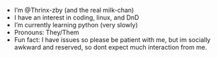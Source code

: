 - I’m @Thrinx-zby (and the real milk-chan)
- I have an interest in coding, linux, and  DnD
- I’m currently learning python (very slowly)
- Pronouns: They/Them
- Fun fact: I have issues so please be patient with me, but im socially awkward and reserved, so dont expect much interaction from me.

<!---
Thrinx-zby/Thrinx-zby is a ✨ special ✨ repository because its `README.md` (this file) appears on your GitHub profile.
You can click the Preview link to take a look at your changes.
--->
